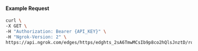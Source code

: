 <!-- Code generated for API Clients. DO NOT EDIT. -->

#### Example Request

```bash
curl \
-X GET \
-H "Authorization: Bearer {API_KEY}" \
-H "Ngrok-Version: 2" \
https://api.ngrok.com/edges/https/edghts_2sA6TmwMCsIb9p8co2hQlsJnztD/routes/edghtsrt_2sA6TgNlKPHuP6LaXKyYymScSjc/oidc
```

